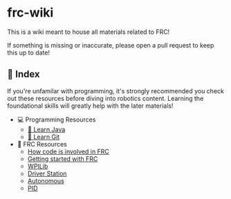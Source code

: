# frc-wiki

This is a wiki meant to house all materials related to FRC!

If something is missing or inaccurate, please open a pull request to keep this up to date!

## 🚀 Index

If you're unfamilar with programming, it's strongly recommended you check out these resources before diving into robotics content. Learning the foundational skills will greatly help with the later materials!

* 💻 Programming Resources
    * [📖 Learn Java](./docs/learn-java.md)
    * [🌲 Learn Git](./docs/learn-git.md)
* 🤖 FRC Resources
    * [How code is involved in FRC](./docs/code-process.md)
    * [Getting started with FRC](./docs/getting-started.md)
    * [WPILib](./docs/wpilib.md)
    * [Driver Station](./docs/wpilib.md)
    * [Autonomous](./docs/autonomous.md)
    * [PID](./docs/pid.md)
